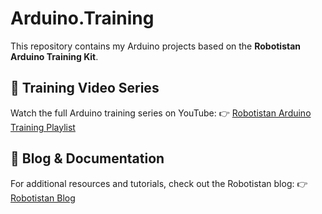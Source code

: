# Arduino.Training

This repository contains my Arduino projects based on the **Robotistan Arduino Training Kit**. 

## 🎥 Training Video Series
Watch the full Arduino training series on YouTube:
👉 [Robotistan Arduino Training Playlist](https://www.youtube.com/watch?v=EWNRjfuBM1M&list=PLDRcccSktQd5mfXDtGv975V77RCrW6H7U&pp=0gcJCWMEOCosWNin)

## 📖 Blog & Documentation
For additional resources and tutorials, check out the Robotistan blog:
👉 [Robotistan Blog](https://maker.robotistan.com/kategori/arduino/arduino-programlama/)
